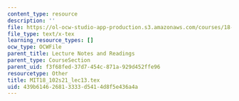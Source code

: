 ```yaml
---
content_type: resource
description: ''
file: https://ol-ocw-studio-app-production.s3.amazonaws.com/courses/18-102-introduction-to-functional-analysis-spring-2021/439b614626813333d5414d8f5e436a4a_MIT18_102s21_lec13.tex
file_type: text/x-tex
learning_resource_types: []
ocw_type: OCWFile
parent_title: Lecture Notes and Readings
parent_type: CourseSection
parent_uid: f3f68fed-37d7-454c-871a-929d452ffe96
resourcetype: Other
title: MIT18_102s21_lec13.tex
uid: 439b6146-2681-3333-d541-4d8f5e436a4a
---
```

